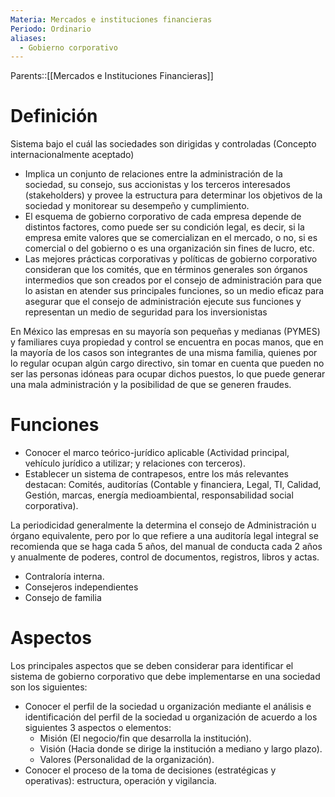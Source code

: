 ```yaml
---
Materia: Mercados e instituciones financieras
Periodo: Ordinario
aliases:
  - Gobierno corporativo
---
```

Parents::[[Mercados e Instituciones Financieras]]
# Definición 
Sistema bajo el cuál las sociedades son dirigidas y controladas (Concepto internacionalmente aceptado) 
- Implica un conjunto de relaciones entre la administración de la sociedad, su consejo, sus accionistas y los terceros interesados (stakeholders) y provee la estructura para determinar los objetivos de la sociedad y monitorear su desempeño y cumplimiento. 
- El esquema de gobierno corporativo de cada empresa depende de distintos factores, como puede ser su condición legal, es decir, si la empresa emite valores que se comercializan en el mercado, o no, si es comercial o del gobierno o es una organización sin fines de lucro, etc. 
- Las mejores prácticas corporativas y políticas de gobierno corporativo consideran que los comités, que en términos generales son órganos intermedios que son creados por el consejo de administración para que lo asistan en atender sus principales funciones, so un medio eficaz para asegurar que el consejo de administración ejecute sus funciones y representan un medio de seguridad para los inversionistas 

En México las empresas en su mayoría son pequeñas y medianas (PYMES) y familiares cuya propiedad y control se encuentra en pocas manos, que en la mayoría de los casos son integrantes de una misma familia, quienes por lo regular ocupan algún cargo directivo, sin tomar en cuenta que pueden no ser las personas idóneas para ocupar dichos puestos, lo que puede generar una mala administración y la posibilidad de que se generen fraudes. 

# Funciones 
- Conocer el marco teórico-jurídico aplicable (Actividad principal, vehículo jurídico a utilizar; y relaciones con terceros). 
- Establecer un sistema de contrapesos, entre los más relevantes destacan: Comités, auditorías (Contable y financiera, Legal, TI, Calidad, Gestión, marcas, energía medioambiental, responsabilidad social corporativa). 

La periodicidad generalmente la determina el consejo de Administración u órgano equivalente, pero por lo que refiere a una auditoría legal integral se recomienda que se haga cada 5 años, del manual de conducta cada 2 años y anualmente de poderes, control de documentos, registros, libros y actas. 
- Contraloría interna. 
- Consejeros independientes 
- Consejo de familia

# Aspectos 
Los principales aspectos que se deben considerar para identificar el sistema de gobierno corporativo que debe implementarse en una sociedad son los siguientes: 
- Conocer el perfil de la sociedad u organización mediante el análisis e identificación del perfil de la sociedad u organización de acuerdo a los siguientes 3 aspectos o elementos:
	- Misión (El negocio/fin que desarrolla la institución).
	- Visión (Hacia donde se dirige la institución a mediano y largo plazo). 
	- Valores (Personalidad de la organización).
- Conocer el proceso de la toma de decisiones (estratégicas y operativas): estructura, operación y vigilancia. 
